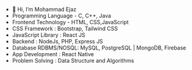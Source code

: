 - 👋 Hi, I’m Mohammad Ejaz
- Programming Language -  C, C++, Java
- Frontend Technology - HTML, CSS,JavaScript
- CSS Framework : Bootstrap, Tailwind CSS
- JavaScript Library : React JS
- Backend : NodeJs, PHP, Express JS
- Database RDBMS/NOSQL: MySQL, PostgreSQL | MongoDB, Firebase
- App Development : React Native
- Problem Solving : Data Structure and Algorithms

<!---
Ejaz7860/Ejaz7860 is a ✨ special ✨ repository because its `README.md` (this file) appears on your GitHub profile.
You can click the Preview link to take a look at your changes.
--->
